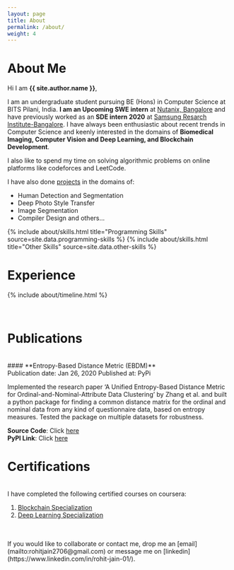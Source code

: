 ```yaml
---
layout: page
title: About
permalink: /about/
weight: 4
---
```


# **About Me**

Hi I am **{{ site.author.name }}**,<br>

I am an undergraduate student pursuing BE (Hons) in Computer Science at BITS Pilani, India. **I am an Upcoming SWE intern** at [Nutanix, Bangalore](https://www.nutanix.com/en) and have previously worked as an **SDE intern 2020** at [Samsung Resarch Institute-Bangalore](https://research.samsung.com/sri-b). I have always been enthusiastic about recent trends in Computer Science and keenly interested in the domains of **Biomedical Imaging, Computer Vision and Deep Learning, and Blockchain Development**.

I also like to spend my time on solving algorithmic problems on online platforms like codeforces and LeetCode.

I have also done [projects](../projects) in the domains of:
* Human Detection and Segmentation
* Deep Photo Style Transfer
* Image Segmentation
* Compiler Design
and others...

<div class="row">
{% include about/skills.html title="Programming Skills" source=site.data.programming-skills %}
{% include about/skills.html title="Other Skills" source=site.data.other-skills %}
</div>

# **Experience**
<div class="row">
{% include about/timeline.html %}
</div>
<br><br>

# **Publications**
<br>
#### **Entropy-Based Distance Metric (EBDM)**<br>
Publication date: Jan 26, 2020  Published at: PyPi

Implemented the research paper ‘A Unified Entropy-Based Distance Metric for Ordinal-and-Nominal-Attribute Data Clustering’ by Zhang et al. and built a python package for finding a common distance matrix for the ordinal and nominal data from any kind of questionnaire data, based on entropy measures. Tested the package on multiple datasets for robustness.

**Source Code**: Click [here](https://github.com/Rohit2706/EBDM)<br>
**PyPI Link**: Click [here](https://pypi.org/project/EBDM/)

# **Certifications**
<br>
I have completed the following certified courses on coursera:

1. [Blockchain Specialization](https://www.coursera.org/specializations/blockchain)
2. [Deep Learning Specialization](https://www.coursera.org/specializations/deep-learning)

<br>
<br>
If you would like to collaborate or contact me, drop me an [email](mailto:rohitjain2706@gmail.com) or message me on [linkedin](https://www.linkedin.com/in/rohit-jain-01/).